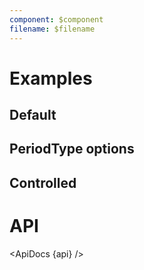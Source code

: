 ```yaml
---
component: $component
filename: $filename
---
```


<script lang="ts">
  import api from '$lib/components/DateRange.svelte?raw&sveld';
  import ApiDocs from '$lib/components/ApiDocs.svelte';

  import Preview from '$lib/components/Preview.svelte';
  import DateRange from '$lib/components/DateRange.svelte';
  import { PeriodType } from '$lib/utils/date';

  let selected = {
    from: new Date('1982-03-01T00:00:00'),
    to: new Date('1982-03-30T23:59:59'),
    periodType: 10,
  };
  // $: console.log({ selected });
</script>

# Examples

## Default

<Preview>
  <DateRange />
</Preview>

## PeriodType options

<Preview>
  <DateRange
    periodTypeOptions={[
      PeriodType.Month,
      PeriodType.Quarter,
      PeriodType.CalendarYear,
      PeriodType.FiscalYearOctober,
    ]}
  />
</Preview>

## Controlled

<Preview>
  <DateRange bind:selected />
</Preview>

# API

<ApiDocs {api} />
